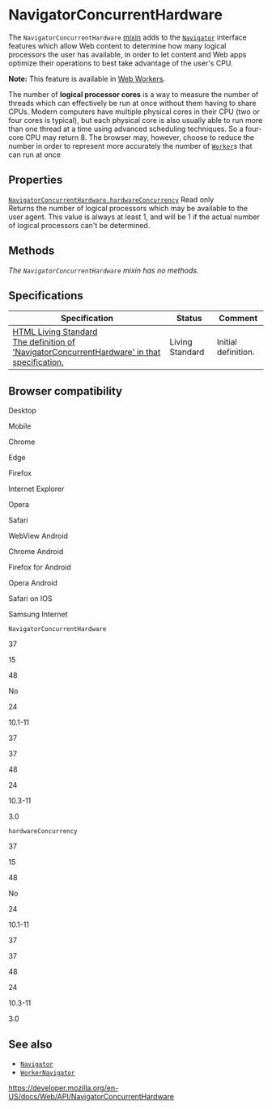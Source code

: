 NavigatorConcurrentHardware
===========================

The `NavigatorConcurrentHardware` [mixin](https://developer.mozilla.org/en-US/docs/Glossary/Mixin) adds to the [`Navigator`](navigator) interface features which allow Web content to determine how many logical processors the user has available, in order to let content and Web apps optimize their operations to best take advantage of the user's CPU.

**Note:** This feature is available in [Web Workers](web_workers_api).

The number of **logical processor cores** is a way to measure the number of threads which can effectively be run at once without them having to share CPUs. Modern computers have multiple physical cores in their CPU (two or four cores is typical), but each physical core is also usually able to run more than one thread at a time using advanced scheduling techniques. So a four-core CPU may return 8. The browser may, however, choose to reduce the number in order to represent more accurately the number of [`Worker`](worker)s that can run at once

Properties
----------

 [`NavigatorConcurrentHardware.hardwareConcurrency`](navigatorconcurrenthardware/hardwareconcurrency) <span class="badge inline readonly">Read only </span>   
Returns the number of logical processors which may be available to the user agent. This value is always at least 1, and will be 1 if the actual number of logical processors can't be determined.

Methods
-------

*The `NavigatorConcurrentHardware` mixin has no methods.*

Specifications
--------------

<table><thead><tr class="header"><th>Specification</th><th>Status</th><th>Comment</th></tr></thead><tbody><tr class="odd"><td><a href="https://html.spec.whatwg.org/multipage/#navigator.hardwareconcurrency">HTML Living Standard<br />
<span class="small">The definition of 'NavigatorConcurrentHardware' in that specification.</span></a></td><td><span class="spec-living">Living Standard</span></td><td>Initial definition.</td></tr></tbody></table>

Browser compatibility
---------------------

Desktop

Mobile

Chrome

Edge

Firefox

Internet Explorer

Opera

Safari

WebView Android

Chrome Android

Firefox for Android

Opera Android

Safari on IOS

Samsung Internet

`NavigatorConcurrentHardware`

37

15

48

No

24

10.1-11

37

37

48

24

10.3-11

3.0

`hardwareConcurrency`

37

15

48

No

24

10.1-11

37

37

48

24

10.3-11

3.0

See also
--------

-   [`Navigator`](navigator)
-   [`WorkerNavigator`](workernavigator)

<a href="https://developer.mozilla.org/en-US/docs/Web/API/NavigatorConcurrentHardware" class="_attribution-link">https://developer.mozilla.org/en-US/docs/Web/API/NavigatorConcurrentHardware</a>
